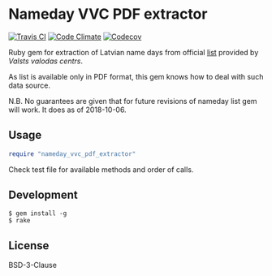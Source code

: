 # Nameday VVC PDF extractor

[![Travis CI](https://img.shields.io/travis/aleksandrs-ledovskis/nameday-vvc-pdf-extractor.svg?style=flat-square)](https://travis-ci.org/aleksandrs-ledovskis/nameday-vvc-pdf-extractor)
[![Code Climate](https://img.shields.io/codeclimate/maintainability/aleksandrs-ledovskis/nameday-vvc-pdf-extractor.svg?style=flat-square)](https://codeclimate.com/github/aleksandrs-ledovskis/nameday-vvc-pdf-extractor)
[![Codecov](https://img.shields.io/codecov/c/github/aleksandrs-ledovskis/nameday-vvc-pdf-extractor.svg?style=flat-square)](https://codecov.io/gh/aleksandrs-ledovskis/nameday-vvc-pdf-extractor)

Ruby gem for extraction of Latvian name days from official [list](http://vvc.gov.lv/index.php?route=product/category&path=193_199) provided by _Valsts valodas centrs_.

As list is available only in PDF format, this gem knows how to deal with such data source.

N.B. No guarantees are given that for future revisions of nameday list gem will work. It does as of 2018-10-06.

## Usage

```ruby
require "nameday_vvc_pdf_extractor"
```

Check test file for available methods and order of calls.

## Development

```shell
$ gem install -g
$ rake
```

## License

BSD-3-Clause
